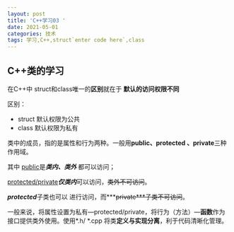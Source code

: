 ```yaml
---
layout: post
title: 'C++学习03 '
date: 2021-05-01
categories: 技术
tags: 学习,C++,struct`enter code here`,class
---
```



## C++类的学习

在C++中 struct和class唯一的**区别**就在于 **默认的访问权限不同**

区别：

* struct 默认权限为公共
* class   默认权限为私有

类中的成员，指的是属性和行为两种。一般用**public、protected 、private**三种作用域。

其中 <u>public</u>是***类内、类外*** 都可以访问；

<u>protected/private</u>***仅类内***可以访问，~~类外不可访问~~。

***protected***子类也可以 进行访问，而***~~private***子类不可访问~~。

一般来说，将属性设置为私有—protected/private，将行为（方法）—**函数**作为接口提供类外使用。使用*.h/ *.cpp 将类**定义与实现分离**，利于代码清晰化管理。